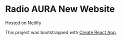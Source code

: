 # Radio AURA New Website

Hosted on Netlify

This project was bootstrapped with
[Create React App](https://github.com/facebookincubator/create-react-app).
